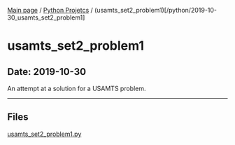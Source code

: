 [Main page](/) / [Python Projetcs](/python) / (usamts_set2_problem1)[/python/2019-10-30_usamts_set2_problem1]

# usamts_set2_problem1

## Date: 2019-10-30

An attempt at a solution for a USAMTS problem.

-----

## Files

[usamts_set2_problem1.py](usamts_set2_problem1.py)